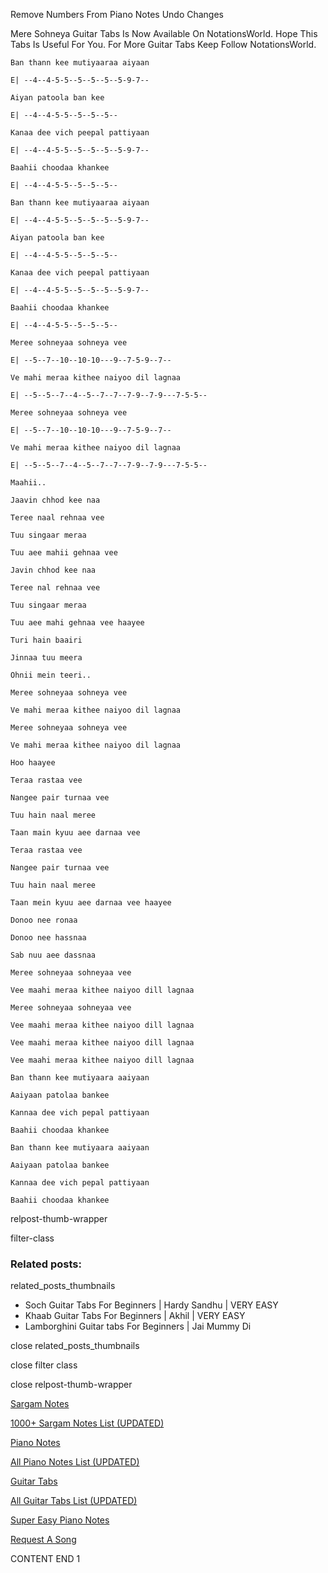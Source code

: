
Remove Numbers From Piano Notes
Undo Changes

Mere Sohneya Guitar Tabs Is Now Available On NotationsWorld. Hope This Tabs Is Useful For You. For More Guitar Tabs Keep Follow NotationsWorld.

```
Ban thann kee mutiyaaraa aiyaan

E| --4--4-5-5--5--5--5--5-9-7--

Aiyan patoola ban kee

E| --4--4-5-5--5--5--5--

Kanaa dee vich peepal pattiyaan

E| --4--4-5-5--5--5--5--5-9-7--

Baahii choodaa khankee

E| --4--4-5-5--5--5--5--

Ban thann kee mutiyaaraa aiyaan

E| --4--4-5-5--5--5--5--5-9-7--

Aiyan patoola ban kee

E| --4--4-5-5--5--5--5--

Kanaa dee vich peepal pattiyaan

E| --4--4-5-5--5--5--5--5-9-7--

Baahii choodaa khankee

E| --4--4-5-5--5--5--5--

Meree sohneyaa sohneya vee

E| --5--7--10--10-10---9--7-5-9--7--

Ve mahi meraa kithee naiyoo dil lagnaa

E| --5--5--7--4--5--7--7--7-9--7-9---7-5-5--

Meree sohneyaa sohneya vee

E| --5--7--10--10-10---9--7-5-9--7--

Ve mahi meraa kithee naiyoo dil lagnaa

E| --5--5--7--4--5--7--7--7-9--7-9---7-5-5--

Maahii..

Jaavin chhod kee naa

Teree naal rehnaa vee

Tuu singaar meraa

Tuu aee mahii gehnaa vee

Javin chhod kee naa

Teree nal rehnaa vee

Tuu singaar meraa

Tuu aee mahi gehnaa vee haayee

Turi hain baairi

Jinnaa tuu meera

Ohnii mein teeri..

Meree sohneyaa sohneya vee

Ve mahi meraa kithee naiyoo dil lagnaa

Meree sohneyaa sohneya vee

Ve mahi meraa kithee naiyoo dil lagnaa

Hoo haayee

Teraa rastaa vee

Nangee pair turnaa vee

Tuu hain naal meree

Taan main kyuu aee darnaa vee

Teraa rastaa vee

Nangee pair turnaa vee

Tuu hain naal meree

Taan mein kyuu aee darnaa vee haayee

Donoo nee ronaa

Donoo nee hassnaa

Sab nuu aee dassnaa

Meree sohneyaa sohneyaa vee

Vee maahi meraa kithee naiyoo dill lagnaa

Meree sohneyaa sohneyaa vee

Vee maahi meraa kithee naiyoo dill lagnaa

Vee maahi meraa kithee naiyoo dill lagnaa

Vee maahi meraa kithee naiyoo dill lagnaa

Ban thann kee mutiyaara aaiyaan

Aaiyaan patolaa bankee

Kannaa dee vich pepal pattiyaan

Baahii choodaa khankee

Ban thann kee mutiyaara aaiyaan

Aaiyaan patolaa bankee

Kannaa dee vich pepal pattiyaan

Baahii choodaa khankee
```

relpost-thumb-wrapper

filter-class

### Related posts:

related_posts_thumbnails

* Soch Guitar Tabs For Beginners | Hardy Sandhu | VERY EASY
* Khaab Guitar Tabs For Beginners | Akhil | VERY EASY
* Lamborghini Guitar tabs For Beginners | Jai Mummy Di

close related_posts_thumbnails

close filter class

close relpost-thumb-wrapper

[Sargam Notes](https://www.notationsworld.com/sargam-notes.html)

[1000+ Sargam Notes List (UPDATED)](https://www.notationsworld.com/all-songs-list-sargam-notes.html)

[Piano Notes](https://www.notationsworld.com/piano-notes.html)

[All Piano Notes List (UPDATED)](https://www.notationsworld.com/all-songs-list-piano-notes.html)

[Guitar Tabs](https://www.notationsworld.com/guitar-tabs.html)

[All Guitar Tabs List (UPDATED)](https://www.notationsworld.com/all-songs-list-guitar-tabs.html)

[Super Easy Piano Notes](https://studywall.in/)

[Request A Song](https://www.notationsworld.com/request-a-song.html)

CONTENT END 1

